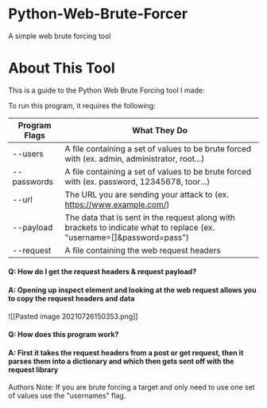 # Python-Web-Brute-Forcer
A simple web brute forcing tool

# About This Tool

This is a guide to the Python Web Brute Forcing tool I made:

To run this program, it requires the following:

Program Flags | What They Do
--------------|--------------
--users	  | A file containing a set of values to be brute forced with (ex. admin, administrator, root...)
--passwords	  | A file containing a set of values to be brute forced with (ex. password, 12345678, toor...)
--url		  | The URL you are sending your attack to (ex. https://www.example.com/)
--payload 	  | The data that is sent in the request along with brackets to indicate what to replace (ex. "username=[]&password=pass")
--request 	  | A file containing the web request headers


#### Q: How do I get the request headers & request payload?
#### A: Opening up inspect element and looking at the web request allows you to copy the request headers and data
 ![[Pasted image 20210726150353.png]]
 
 #### Q: How does this program work?
#### A: First it takes the request headers from a post or get request, then it parses them into a dictionary and which then gets sent off with the request library
 
 Authors Note: If you are brute forcing a target and only need to use one set of values use the "usernames" flag.
